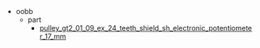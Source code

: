 * oobb
  * part
    * [pulley_gt2_01_09_ex_24_teeth_shield_sh_electronic_potentiometer_17_mm](oobb/part/pulley_gt2_01_09_ex_24_teeth_shield_sh_electronic_potentiometer_17_mm)
